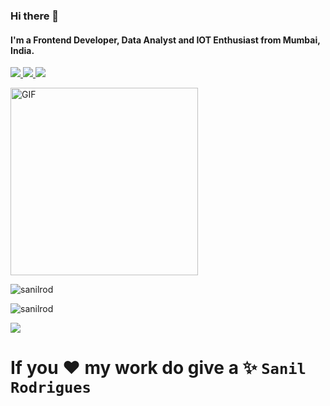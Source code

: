 

### Hi there 👋

#### I'm a Frontend Developer, Data Analyst and IOT Enthusiast from Mumbai, India.


<p>
<a href="https://sanilrod.github.io/" target="_blank">
  <img src="https://img.shields.io/badge/website-%23E34F26.svg?&style=for-the-badge" />
</a> 

<a href="https://twitter.com/sanil_rodrigues" target="_blank">
  <img src="https://img.shields.io/badge/twitter-%231DA1F2.svg?&style=for-the-badge&logo=twitter&logoColor=white" />
</a> 

<a href="https://www.linkedin.com/in/sanil-rodrigues-8192b6199/" target="_blank">
  <img src="https://img.shields.io/badge/linkedin-%230077B5.svg?&style=for-the-badge&logo=linkedin&logoColor=white" />
</a> 
</p>


<img align="center" alt="GIF" height="300px" src="https://media.giphy.com/media/xT9IgzoKnwFNmISR8I/giphy.gif" />


 <p align="left"> <img src="https://komarev.com/ghpvc/?username=sanilrod" alt="sanilrod" /> </p>



<!--
**sanilrod/sanilrod** is a ✨ _special_ ✨ repository because its `README.md` (this file) appears on your GitHub profile.

Here are some ideas to get you started:

- 🔭 I’m currently working on ...
- 🌱 I’m currently learning ...
- 👯 I’m looking to collaborate on ...
- 🤔 I’m looking for help with ...
- 💬 Ask me about ...
- 📫 How to reach me: ...
- 😄 Pronouns: ...
- ⚡ Fun fact: ...
-->

<p align="left"> <img src="https://github-readme-stats.vercel.app/api/top-langs/?username=sanilrod&hide=css&theme=nord" alt="sanilrod" /> </p>



<!-- <p><img align="center" src="https://github-readme-stats.vercel.app/api/top-langs/?username=sanilrod&layout=compact" alt="sanilrod" /></p>  -->


<p><img src="https://github-readme-stats.vercel.app/api?username=sanilrod&&show_icons=true&title_color=ffffff&icon_color=bb2acf&text_color=daf7dc&bg_color=151515"></p>



# If you ❤️ my work do give a ✨ `Sanil Rodrigues`
